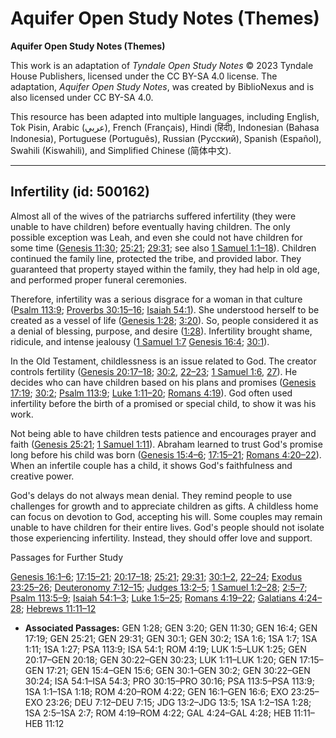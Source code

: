 # Aquifer Open Study Notes (Themes)

**Aquifer Open Study Notes (Themes)**

This work is an adaptation of *Tyndale Open Study Notes* © 2023 Tyndale House Publishers, licensed under the CC BY\-SA 4\.0 license. The adaptation, *Aquifer Open Study Notes*, was created by BiblioNexus and is also licensed under CC BY\-SA 4\.0\.

This resource has been adapted into multiple languages, including English, Tok Pisin, Arabic (عربي), French (Français), Hindi (हिंदी), Indonesian (Bahasa Indonesia), Portuguese (Português), Russian (Русский), Spanish (Español), Swahili (Kiswahili), and Simplified Chinese (简体中文).



--------------------------------

## Infertility (id: 500162)

Almost all of the wives of the patriarchs suffered infertility (they were unable to have children) before eventually having children. The only possible exception was Leah, and even she could not have children for some time ([Genesis 11:30](https://ref.ly/Gen11:30); [25:21](https://ref.ly/Gen25:21); [29:31](https://ref.ly/Gen29:31); see also [1 Samuel 1:1–18](https://ref.ly/1Sam1:1-1Sam1:18)). Children continued the family line, protected the tribe, and provided labor. They guaranteed that property stayed within the family, they had help in old age, and performed proper funeral ceremonies. 

Therefore, infertility was a serious disgrace for a woman in that culture ([Psalm 113:9](https://ref.ly/Ps113:9); [Proverbs 30:15–16](https://ref.ly/Prov30:15-Prov30:16); [Isaiah 54:1](https://ref.ly/Isa54:1)). She understood herself to be created as a vessel of life ([Genesis 1:28](https://ref.ly/Gen1:28); [3:20](https://ref.ly/Gen3:20)). So, people considered it as a denial of blessing, purpose, and desire ([1:28](https://ref.ly/Gen1:28)). Infertility brought shame, ridicule, and intense jealousy ([1 Samuel 1:7](https://ref.ly/1Sam1:7) [Genesis 16:4](https://ref.ly/Gen16:4); [30:1](https://ref.ly/Gen30:1)).

In the Old Testament, childlessness is an issue related to God. The creator controls fertility ([Genesis 20:17–18](https://ref.ly/Gen20:17-Gen20:18); [30:2](https://ref.ly/Gen30:2), [22–23](https://ref.ly/Gen30:22-Gen30:23); [1 Samuel 1:6](https://ref.ly/1Sam1:6), [27](https://ref.ly/1Sam1:27)). He decides who can have children based on his plans and promises ([Genesis 17:19](https://ref.ly/Gen17:19); [30:2](https://ref.ly/Gen30:2); [Psalm 113:9](https://ref.ly/Ps113:9); [Luke 1:11–20](https://ref.ly/Luke1:11-Luke1:20); [Romans 4:19](https://ref.ly/Rom4:19)). God often used infertility before the birth of a promised or special child, to show it was his work. 

Not being able to have children tests patience and encourages prayer and faith ([Genesis 25:21](https://ref.ly/Gen25:21); [1 Samuel 1:11](https://ref.ly/1Sam1:11)). Abraham learned to trust God's promise long before his child was born ([Genesis 15:4–6](https://ref.ly/Gen15:4-Gen15:6); [17:15–21](https://ref.ly/Gen17:15-Gen17:21); [Romans 4:20–22](https://ref.ly/Rom4:20-Rom4:22)). When an infertile couple has a child, it shows God's faithfulness and creative power.

God's delays do not always mean denial. They remind people to use challenges for growth and to appreciate children as gifts. A childless home can focus on devotion to God, accepting his will. Some couples may remain unable to have children for their entire lives. God's people should not isolate those experiencing infertility. Instead, they should offer love and support.

Passages for Further Study

[Genesis 16:1–6](https://ref.ly/Gen16:1-Gen16:6); [17:15–21](https://ref.ly/Gen17:15-Gen17:21); [20:17–18](https://ref.ly/Gen20:17-Gen20:18); [25:21](https://ref.ly/Gen25:21); [29:31](https://ref.ly/Gen29:31); [30:1–2](https://ref.ly/Gen30:1-Gen30:2), [22–24](https://ref.ly/Gen30:22-Gen30:24); [Exodus 23:25–26](https://ref.ly/Exod23:25-Exod23:26); [Deuteronomy 7:12–15](https://ref.ly/Deut7:12-Deut7:15); [Judges 13:2–5](https://ref.ly/Judg13:2-Judg13:5); [1 Samuel 1:2–28](https://ref.ly/1Sam1:2-1Sam1:28); [2:5–7](https://ref.ly/1Sam2:5-1Sam2:7); [Psalm 113:5–9](https://ref.ly/Ps113:5-Ps113:9); [Isaiah 54:1–3](https://ref.ly/Isa54:1-Isa54:3); [Luke 1:5–25](https://ref.ly/Luke1:5-Luke1:25); [Romans 4:19–22](https://ref.ly/Rom4:19-Rom4:22); [Galatians 4:24–28](https://ref.ly/Gal4:24-Gal4:28); [Hebrews 11:11–12](https://ref.ly/Heb11:11-Heb11:12)

* **Associated Passages:** GEN 1:28; GEN 3:20; GEN 11:30; GEN 16:4; GEN 17:19; GEN 25:21; GEN 29:31; GEN 30:1; GEN 30:2; 1SA 1:6; 1SA 1:7; 1SA 1:11; 1SA 1:27; PSA 113:9; ISA 54:1; ROM 4:19; LUK 1:5–LUK 1:25; GEN 20:17–GEN 20:18; GEN 30:22–GEN 30:23; LUK 1:11–LUK 1:20; GEN 17:15–GEN 17:21; GEN 15:4–GEN 15:6; GEN 30:1–GEN 30:2; GEN 30:22–GEN 30:24; ISA 54:1–ISA 54:3; PRO 30:15–PRO 30:16; PSA 113:5–PSA 113:9; 1SA 1:1–1SA 1:18; ROM 4:20–ROM 4:22; GEN 16:1–GEN 16:6; EXO 23:25–EXO 23:26; DEU 7:12–DEU 7:15; JDG 13:2–JDG 13:5; 1SA 1:2–1SA 1:28; 1SA 2:5–1SA 2:7; ROM 4:19–ROM 4:22; GAL 4:24–GAL 4:28; HEB 11:11–HEB 11:12

